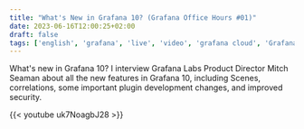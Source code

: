 ```yaml
---
title: "What's New in Grafana 10? (Grafana Office Hours #01)"
date: 2023-06-16T12:00:25+02:00
draft: false
tags: ['english', 'grafana', 'live', 'video', 'grafana cloud', 'Grafana Office Hours']
---
```


What's new in Grafana 10? I interview Grafana Labs Product Director Mitch Seaman about all the new features in Grafana 10, including Scenes, correlations, some important plugin development changes, and improved security.

{{< youtube uk7NoagbJ28 >}}